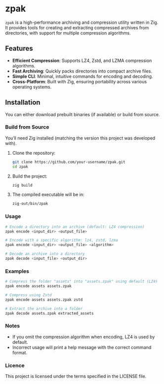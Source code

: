 # zpak

`zpak` is a high-performance archiving and compression utility written in Zig. It provides tools for creating and extracting compressed archives from directories, with support for multiple compression algorithms.

## Features

- **Efficient Compression**: Supports LZ4, Zstd, and LZMA compression algorithms.
- **Fast Archiving**: Quickly packs directories into compact archive files.
- **Simple CLI**: Minimal, intuitive commands for encoding and decoding.
- **Cross-Platform**: Built with Zig, ensuring portability across various operating systems.

## Installation

You can either download prebuilt binaries (if available) or build from source.

### Build from Source

You’ll need Zig installed (matching the version this project was developed with).

1. Clone the repository:
   ```bash
   git clone https://github.com/your-username/zpak.git
   cd zpak
   ```
2. Build the project:
   ```bash
   zig build
   ```
3. The compiled executable will be in:
   ```bash
   zig-out/bin/zpak
   ```

### Usage

```bash
# Encode a directory into an archive (default: LZ4 compression)
zpak encode <input_dir> <output_file>

# Encode with a specific algorithm: lz4, zstd, lzma
zpak encode <input_dir> <output_file> <algorithm>

# Decode an archive into a directory
zpak decode <input_file> <output_dir>
```

### Examples

```bash
# Compress the folder "assets" into "assets.zpak" using default (LZ4)
zpak encode assets assets.zpak

# Compress using Zstd
zpak encode assets assets.zpak zstd

# Extract the archive into a folder
zpak decode assets.zpak extracted_assets
```

### Notes

- If you omit the compression algorithm when encoding, LZ4 is used by default.
- Incorrect usage will print a help message with the correct command format.

### Licence

This project is licensed under the terms specified in the LICENSE file.
